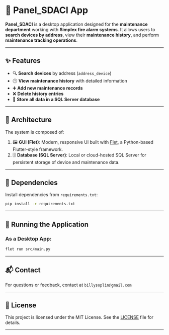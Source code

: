 # 🔧 Panel_SDACI App

**Panel_SDACI** is a desktop application designed for the **maintenance department** working with **Simplex fire alarm systems**. It allows users to **search devices by address**, view their **maintenance history**, and perform **maintenance tracking operations**.

---

## ✨ Features

- 🔍 **Search devices** by address (`address_device`)
- 🕒 **View maintenance history** with detailed information
- ➕ **Add new maintenance records**
- ❌ **Delete history entries**
- 💾 **Store all data in a SQL Server database**

---

## 🧱 Architecture

The system is composed of:

1. 🖼️ **GUI (Flet)**: Modern, responsive UI built with [Flet](https://flet.dev), a Python-based Flutter-style framework.
2. 🗄️ **Database (SQL Server)**: Local or cloud-hosted SQL Server for persistent storage of device and maintenance data.

---

## 🐍 Dependencies

Install dependencies from `requirements.txt`:

```bash
pip install -r requirements.txt
```
---

## 🚀 Running the Application

### As a Desktop App:

```bash
flet run src/main.py
```

---

## 📬 Contact

For questions or feedback, contact at `billysoplin@gmail.com`

---

## 📄 License

This project is licensed under the MIT License. See the [LICENSE](LICENSE) file for details.

---


